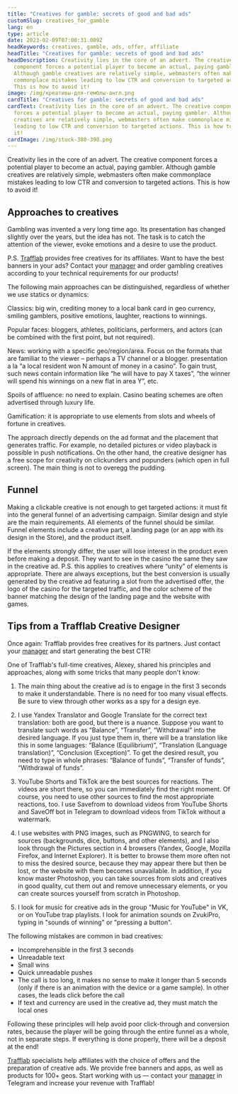 ```yaml
---
title: "Creatives for gamble: secrets of good and bad ads"
customSlug: creatives_for_gamble
lang: en
type: article
date: 2023-02-09T07:00:31.009Z
headKeywords: creatives, gamble, ads, offer, affiliate
headTitle: "Creatives for gamble: secrets of good and bad ads"
headDescription: Creativity lies in the core of an advert. The creative
  component forces a potential player to become an actual, paying gambler.
  Although gamble creatives are relatively simple, webmasters often make
  commonplace mistakes leading to low CTR and conversion to targeted actions.
  This is how to avoid it!
image: /img/креативы-для-гемблы-англ.png
cardTitle: "Creatives for gamble: secrets of good and bad ads"
cardText: Creativity lies in the core of an advert. The creative component
  forces a potential player to become an actual, paying gambler. Although gamble
  creatives are relatively simple, webmasters often make commonplace mistakes
  leading to low CTR and conversion to targeted actions. This is how to avoid
  it!
cardImage: /img/stuck-380-390.png
---
```

Creativity lies in the core of an advert. The creative component forces a potential player to become an actual, paying gambler. Although gamble creatives are relatively simple, webmasters often make commonplace mistakes leading to low CTR and conversion to targeted actions. This is how to avoid it! 

## Approaches to creatives

Gambling was invented a very long time ago. Its presentation has changed slightly over the years, but the idea has not. The task is to catch the attention of the viewer, evoke emotions and a desire to use the product.

P.S. [Trafflab](https://trafflab.com/) provides free creatives for its affiliates. Want to have the best banners in your ads? Contact your [manager](https://t.me/trafflab_cpa) and order gambling creatives according to your technical requirements for our products!

The following main approaches can be distinguished, regardless of whether we use statics or dynamics:

Classics: big win, crediting money to a local bank card in geo currency, smiling gamblers, positive emotions, laughter, reactions to winnings.

Popular faces: bloggers, athletes, politicians, performers, and actors (can be combined with the first point, but not required).

News: working with a specific geo/region/area. Focus on the formats that are familiar to the viewer – perhaps a TV channel or a blogger. presentation a la “a local resident won N amount of money in a casino”. To gain trust, such news contain information like “he will have to pay X taxes”, “the winner will spend his winnings on a new flat in area Y”, etc.

Spoils of affluence: no need to explain. Casino beating schemes are often advertised through luxury life.

Gamification: it is appropriate to use elements from slots and wheels of fortune in creatives.

The approach directly depends on the ad format and the placement that generates traffic. For example, no detailed pictures or video playback is possible in push notifications. On the other hand, the creative designer has a free scope for creativity on clickunders and popunders (which open in full screen). The main thing is not to overegg the pudding.

## Funnel

Making a clickable creative is not enough to get targeted actions: it must fit into the general funnel of an advertising campaign. Similar design and style are the main requirements. All elements of the funnel should be similar. Funnel elements include a creative part, a landing page (or an app with its design in the Store), and the product itself.

If the elements strongly differ, the user will lose interest in the product even before making a deposit. They want to see in the casino the same they saw in the creative ad. P.S. this applies to creatives where “unity” of elements is appropriate. There are always exceptions, but the best conversion is usually generated by the creative ad featuring a slot from the advertised offer, the logo of the casino for the targeted traffic, and the color scheme of the banner matching the design of the landing page and the website with games.

## Tips from a Trafflab Creative Designer

Once again: Trafflab provides free creatives for its partners. Just contact your [manager](https://t.me/trafflab_cpa) and start generating the best CTR!

One of Trafflab's full-time creatives, Alexey, shared his principles and approaches, along with some tricks that many people don't know:

1. The main thing about the creative ad is to engage in the first 3 seconds to make it understandable. There is no need for too many visual effects. Be sure to view through other works as a spy for a design eye.

2. I use Yandex Translator and Google Translate for the correct text translation: both are good, but there is a nuance. Suppose you want to translate such words as “Balance”, “Transfer”, “Withdrawal” into the desired language. If you just type them in, there will be a translation like this in some languages: “Balance (Equilibrium)”, “Translation (Language translation)”, “Conclusion (Exception)”. To get the desired result, you need to type in whole phrases: “Balance of funds”, “Transfer of funds”, “Withdrawal of funds”.

3. YouTube Shorts and TikTok are the best sources for reactions. The videos are short there, so you can immediately find the right moment. Of course, you need to use other sources to find the most appropriate reactions, too. I use Savefrom to download videos from YouTube Shorts and SaveOff bot in Telegram to download videos from TikTok without a watermark.

4. I use websites with PNG images, such as PNGWING, to search for sources (backgrounds, dice, buttons, and other elements), and I also look through the Pictures section in 4 browsers (Yandex, Google, Mozilla Firefox, and Internet Explorer). It is better to browse them more often not to miss the desired source, because they may appear there but then be lost, or the website with them becomes unavailable. In addition, if you know master Photoshop, you can take sources from slots and creatives in good quality, cut them out and remove unnecessary elements, or you can create sources yourself from scratch in Photoshop.

5. I look for music for creative ads in the group "Music for YouTube" in VK, or on YouTube trap playlists. I look for animation sounds on ZvukiPro, typing in "sounds of winning" or "pressing a button".

The following mistakes are common in bad creatives:

* Incomprehensible in the first 3 seconds
* Unreadable text
* Small wins
* Quick unreadable pushes
* The call is too long, it makes no sense to make it longer than 5 seconds (only if there is an animation with the device or a game sample). In other cases, the leads click before the call
* If text and currency are used in the creative ad, they must match the local ones

Following these principles will help avoid poor click-through and conversion rates, because the player will be going through the entire funnel as a whole, not in separate steps. If everything is done properly, there will be a deposit at the end!

[Trafflab](https://trafflab.com/) specialists help affiliates with the choice of offers and the preparation of creative ads. We provide free banners and apps, as well as products for 100+ geos. Start working with us — contact your [manager](https://t.me/trafflab_cpa) in Telegram and increase your revenue with Trafflab!